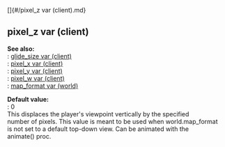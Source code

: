 []{#/pixel_z var (client).md}    
## pixel_z var (client)    
**See also:**    
:   [glide_size var (client)](/client/var/glide_size)    
:   [pixel_x var (client)](/client/var/pixel_x)    
:   [pixel_y var (client)](/client/var/pixel_y)    
:   [pixel_w var (client)](/client/var/pixel_w)    
:   [map_format var (world)](/world/var/map_format)    
<!-- -->    
**Default value:**    
:   0    
This displaces the player\'s viewpoint vertically by the specified    
number of pixels. This value is meant to be used when world.map_format    
is not set to a default top-down view. Can be animated with the    
animate() proc.  